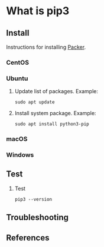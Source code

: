 # What is pip3

## Install

Instructions for installing [Packer].

### CentOS

### Ubuntu

1. Update list of packages.
   Example:

   ```console
   sudo apt update
   ```

1. Install system package.
   Example:

   ```console
   sudo apt install python3-pip
   ```

### macOS

### Windows

## Test

1. Test

   ```console
   pip3 --version
   ```

## Troubleshooting

## References

[Packer]: http://packer.io/
